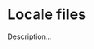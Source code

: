 <!-- ======================================================================
--- Search engine
title:          Locale files
keywords:       locale file
description:    Locale files in md-site-engine.
--- Menu system
order:          50
text:           Locale files
hidden:         false
umbel:          false
--- Page properties
id:             
document:       
layout:         layout-2-left
$-left:         #side-menu
searchable:     true
--- Side menu
side-menu-root:     /documentation
side-menu-header:   Documentation
side-menu-top:      Introduction
side-menu-depth:    2
======================================================================= -->

# Locale files

Description...